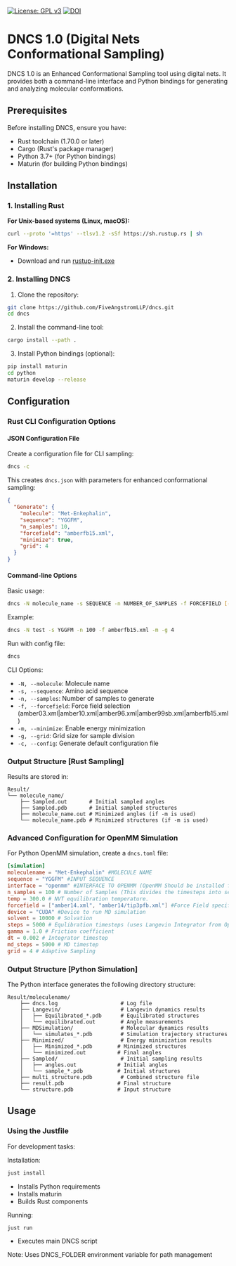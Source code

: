 [![License: GPL v3](https://img.shields.io/badge/License-GPLv3-blue.svg)](https://www.gnu.org/licenses/gpl-3.0)
[![DOI](https://img.shields.io/badge/DOI-10.1039%2FD4CP01891E-blue)](https://doi.org/10.1039/D4CP01891E)

# DNCS 1.0 (Digital Nets Conformational Sampling)

DNCS 1.0 is an Enhanced Conformational Sampling tool using digital nets. It provides both a command-line interface and Python bindings for generating and analyzing molecular conformations.


## Prerequisites

Before installing DNCS, ensure you have:

- Rust toolchain (1.70.0 or later)
- Cargo (Rust's package manager)
- Python 3.7+ (for Python bindings)
- Maturin (for building Python bindings)

## Installation

### 1. Installing Rust

**For Unix-based systems (Linux, macOS):**
```bash
curl --proto '=https' --tlsv1.2 -sSf https://sh.rustup.rs | sh
```

**For Windows:**
- Download and run [rustup-init.exe](https://rustup.rs)

### 2. Installing DNCS

1. Clone the repository:
```bash
git clone https://github.com/FiveAngstromLLP/dncs.git
cd dncs
```

2. Install the command-line tool:
```bash
cargo install --path .
```

3. Install Python bindings (optional):
```bash
pip install maturin
cd python
maturin develop --release
```

## Configuration

### Rust CLI Configuration Options

#### JSON Configuration File

Create a configuration file for CLI sampling:
```bash
dncs -c
```

This creates `dncs.json` with parameters for enhanced conformational sampling:
```json
{
  "Generate": {
    "molecule": "Met-Enkephalin",
    "sequence": "YGGFM",
    "n_samples": 10,
    "forcefield": "amberfb15.xml",
    "minimize": true,
    "grid": 4
  }
}
```

#### Command-line Options

Basic usage:
```bash
dncs -N molecule_name -s SEQUENCE -n NUMBER_OF_SAMPLES -f FORCEFIELD [-m] [-g GRID_SIZE]
```

Example:
```bash
dncs -N test -s YGGFM -n 100 -f amberfb15.xml -m -g 4
```

Run with config file:
```bash
dncs
```

CLI Options:
- `-N, --molecule`: Molecule name
- `-s, --sequence`: Amino acid sequence
- `-n, --samples`: Number of samples to generate
- `-f, --forcefield`: Force field selection (amber03.xml|amber10.xml|amber96.xml|amber99sb.xml|amberfb15.xml)
- `-m, --minimize`: Enable energy minimization
- `-g, --grid`: Grid size for sample division
- `-c, --config`: Generate default configuration file

### Output Structure [Rust Sampling]

Results are stored in:
```
Result/
└── molecule_name/
    ├── Sampled.out       # Initial sampled angles
    ├── Sampled.pdb       # Initial sampled structures
    ├── molecule_name.out # Minimized angles (if -m is used)
    └── molecule_name.pdb # Minimized structures (if -m is used)
```

### Advanced Configuration for OpenMM Simulation

For Python OpenMM simulation, create a `dncs.toml` file:

```toml
[simulation]
moleculename = "Met-Enkephalin" #MOLECULE NAME
sequence = "YGGFM" #INPUT SEQUENCE
interface = "openmm" #INTERFACE TO OPENMM (OpenMM Should be installed from https://openmm.org/
n_samples = 100 # Number of Samples (This divides the timesteps into segments)
temp = 300.0 # NVT equilibration temperature.
forcefield = ["amber14.xml", "amber14/tip3pfb.xml"] #Force Field specification
device = "CUDA" #Device to run MD simulation
solvent = 10000 # Solvation
steps = 5000 # Equlibration timesteps (uses Langevin Integrator from OpenMM)
gamma = 1.0 # Friction coefficient 
dt = 0.002 # Integrator timestep
md_steps = 5000 # MD timestep
grid = 4 # Adaptive Sampling
```

### Output Structure [Python Simulation]

The Python interface generates the following directory structure:
```
Result/moleculename/
    ├── dncs.log                    # Log file
    ├── Langevin/                   # Langevin dynamics results
    │   ├── Equilibrated_*.pdb      # Equilibrated structures
    │   └── equilibrated.out        # Angle measurements
    ├── MDSimulation/               # Molecular dynamics results
    │   └── simulates_*.pdb         # Simulation trajectory structures
    ├── Minimized/                  # Energy minimization results
    │   ├── Minimized_*.pdb        # Minimized structures
    │   └── minimized.out          # Final angles
    ├── Sampled/                    # Initial sampling results
    │   ├── angles.out             # Initial angles
    │   └── sample_*.pdb           # Initial structures
    ├── multi_structure.pdb         # Combined structure file
    ├── result.pdb                 # Final structure
    └── structure.pdb              # Input structure
```

## Usage

### Using the Justfile

For development tasks:

Installation:
```bash
just install
```
- Installs Python requirements
- Installs maturin
- Builds Rust components

Running:
```bash
just run
```
- Executes main DNCS script

Note: Uses DNCS_FOLDER environment variable for path management
